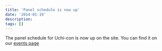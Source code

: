 ```yaml
---
title: 'Panel schedule is now up'
date: '2014-01-19'
description:
tags: []
---
```

The panel schedule for Uchi-con is now up on the site. You can find it on our [events page](/uchi-con/events#eventpanelsh2)
